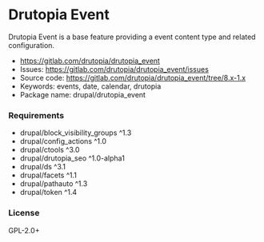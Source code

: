 <!-- writeme -->
Drutopia Event
==============

Drutopia Event is a base feature providing a event content type and related configuration.

 * https://gitlab.com/drutopia/drutopia_event
 * Issues: https://gitlab.com/drutopia/drutopia_event/issues
 * Source code: https://gitlab.com/drutopia/drutopia_event/tree/8.x-1.x
 * Keywords: events, date, calendar, drutopia
 * Package name: drupal/drutopia_event


### Requirements

 * drupal/block_visibility_groups ^1.3
 * drupal/config_actions ^1.0
 * drupal/ctools ^3.0
 * drupal/drutopia_seo ^1.0-alpha1
 * drupal/ds ^3.1
 * drupal/facets ^1.1
 * drupal/pathauto ^1.3
 * drupal/token ^1.4


### License

GPL-2.0+

<!-- endwriteme -->
